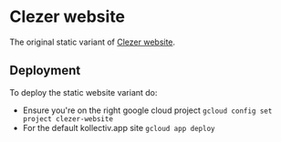 # Clezer website
The original static variant of [Clezer website](http://clezer.com).

## Deployment
To deploy the static website variant do:

- Ensure you're on the right google cloud project `gcloud config set project clezer-website`
- For the default kollectiv.app site `gcloud app deploy`
